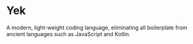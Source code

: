 # Yek
A modern, light-weight coding language, eliminating all boilerplate from ancient languages such as JavaScript and Kotlin.
